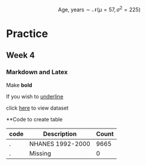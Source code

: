 $$\text{Age, years} \sim \mathcal{N}(\mu=57,\,\sigma^{2}=225)$$ 

# Practice 
## Week 4
### Markdown and Latex

Make **bold**

If you wish to <u>underline</u>


click [here](https://raw.githubusercontent.com/jhustata/livre/main/transplants.txt) to view dataset


**Code to create table

|code| Description| Count|
|--|--|--|
|.|NHANES 1992-2000| 9665|
| .| Missing|0|




